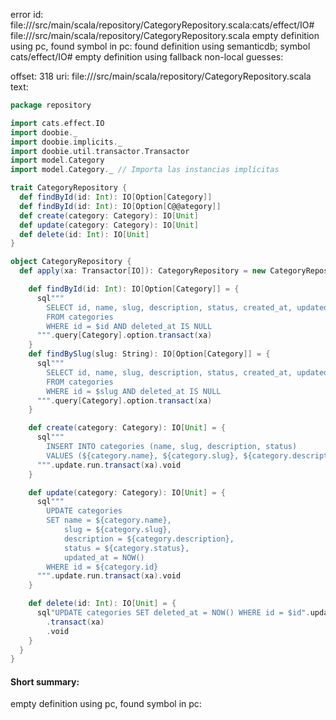 error id: file://<WORKSPACE>/src/main/scala/repository/CategoryRepository.scala:cats/effect/IO#
file://<WORKSPACE>/src/main/scala/repository/CategoryRepository.scala
empty definition using pc, found symbol in pc: 
found definition using semanticdb; symbol cats/effect/IO#
empty definition using fallback
non-local guesses:

offset: 318
uri: file://<WORKSPACE>/src/main/scala/repository/CategoryRepository.scala
text:
```scala
package repository

import cats.effect.IO
import doobie._
import doobie.implicits._
import doobie.util.transactor.Transactor
import model.Category
import model.Category._ // Importa las instancias implícitas

trait CategoryRepository {
  def findById(id: Int): IO[Option[Category]]
  def findById(id: Int): IO[Option[C@@ategory]]
  def create(category: Category): IO[Unit]
  def update(category: Category): IO[Unit]
  def delete(id: Int): IO[Unit]
}

object CategoryRepository {
  def apply(xa: Transactor[IO]): CategoryRepository = new CategoryRepository {

    def findById(id: Int): IO[Option[Category]] = {
      sql"""
        SELECT id, name, slug, description, status, created_at, updated_at, deleted_at 
        FROM categories 
        WHERE id = $id AND deleted_at IS NULL
      """.query[Category].option.transact(xa)
    }
    def findBySlug(slug: String): IO[Option[Category]] = {
      sql"""
        SELECT id, name, slug, description, status, created_at, updated_at, deleted_at 
        FROM categories 
        WHERE id = $slug AND deleted_at IS NULL
      """.query[Category].option.transact(xa)
    }

    def create(category: Category): IO[Unit] = {
      sql"""
        INSERT INTO categories (name, slug, description, status)
        VALUES (${category.name}, ${category.slug}, ${category.description}, ${category.status})
      """.update.run.transact(xa).void
    }

    def update(category: Category): IO[Unit] = {
      sql"""
        UPDATE categories
        SET name = ${category.name}, 
            slug = ${category.slug}, 
            description = ${category.description}, 
            status = ${category.status},
            updated_at = NOW()
        WHERE id = ${category.id}
      """.update.run.transact(xa).void
    }

    def delete(id: Int): IO[Unit] = {
      sql"UPDATE categories SET deleted_at = NOW() WHERE id = $id".update.run
        .transact(xa)
        .void
    }
  }
}

```


#### Short summary: 

empty definition using pc, found symbol in pc: 